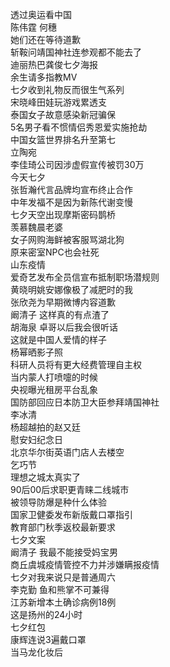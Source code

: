 透过奥运看中国  
陈伟霆 何穗  
她们还在等待道歉  
斩鞍问靖国神社连参观都不能去了  
迪丽热巴龚俊七夕海报  
余生请多指教MV  
七夕收到礼物反而很生气系列  
宋晓峰田娃玩游戏累透支  
泰国女子故意感染新冠骗保  
5名男子看不惯情侣秀恩爱实施抢劫  
中国女篮世界排名升至第七  
立陶宛  
李佳琦公司因涉虚假宣传被罚30万  
今天七夕  
张哲瀚代言品牌均宣布终止合作  
中年发福不是因为新陈代谢变慢  
七夕天空出现摩斯密码鹊桥  
羡慕魏晨老婆  
女子网购海鲜被客服骂湖北狗  
原来密室NPC也会社死  
山东疫情  
爱奇艺发布全员信宣布抵制职场潜规则  
黄晓明姚安娜像极了减肥时的我  
张欣尧为早期微博内容道歉  
阚清子 这样真的有点渣了  
胡海泉 卓哥以后我会很听话  
这就是中国人爱情的样子  
杨幂晒影子照  
科研人员将有更大经费管理自主权  
当内蒙人打喷嚏的时候  
央视曝光租房平台乱象  
国防部回应日本防卫大臣参拜靖国神社  
李冰清  
杨超越拍的赵又廷  
慰安妇纪念日  
北京华尔街英语门店人去楼空  
乞巧节  
理想之城太真实了  
90后00后求职更青睐二线城市  
被领导防爆是种什么体验  
国家卫健委发布新版戴口罩指引  
教育部门秋季返校最新要求  
七夕文案  
阚清子 我最不能接受妈宝男  
商丘虞城疫情管控不力并涉嫌瞒报疫情  
七夕对我来说只是普通周六  
李克勤 鱼和熊掌不可兼得  
江苏新增本土确诊病例18例  
这是扬州的24小时  
七夕红包  
康辉连说3遍戴口罩  
当马龙化妆后  
